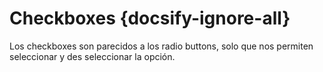 # Checkboxes {docsify-ignore-all}

Los checkboxes son parecidos a los radio buttons, solo que nos permiten seleccionar y des seleccionar la opción.
